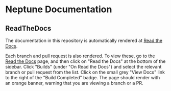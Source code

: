 # Neptune Documentation

## ReadTheDocs

The documentation in this repository is automatically rendered at [Read the
Docs](https://excalibur-neptune.readthedocs.io/en/latest/).

Each branch and pull request is also rendered. To view these, go to the [Read
the Docs](https://excalibur-neptune.readthedocs.io/en/latest/) page, and then
click on "Read the Docs" at the bottom of the sidebar.
Click "Builds" (under "On Read the Docs") and select the relevant branch or pull request from the list.
Click on the small grey "View Docs" link to the right of the "Build Completed"
badge.
The page should render with an orange banner, warning that you are viewing a
branch or a PR.
